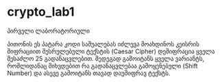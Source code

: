 # crypto_lab1
პირველი ლაბორატორიული

პითონის ეს პატარა კოდი საშუალებას იძლევა მოახდინოს კეისრის შიფრაციით შესრულებული 
ტექსტის (Caesar Cipher) დეშიფრაცია ყველა შესაძლო 25 გადანაცვლებით.
შედეგად გამოიტანს ყველა ვარიანტს, რომლიდანაც მიხვდებით რა გადანაცვლებაა 
გამოყენებული (Shift Number) და ასევე გამოიტანს თავად დაუშიფრავ ტექსტს.
